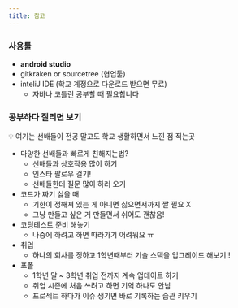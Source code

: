 ```yaml
---
title: 참고
---
```


### 사용툴

- **android studio**
- gitkraken or sourcetree (협업툴)
- inteliJ IDE (학교 계정으로 다운로드 받으면 무료)
    - 자바나 코틀린 공부할 때 필요합니다

### 공부하다 질리면 보기

<aside>
💡 여기는 선배들이 전공 말고도 학교 생활하면서 느낀 점 적는곳

</aside>

- 다양한 선배들과 빠르게 친해지는법?
    - 선배들과 상호작용 많이 하기
    - 인스타 팔로우 걸기!
    - 선배들한테 질문 많이 하러 오기
- 코드가 짜기 싫을 때
    - 기한이 정해져 있는 게 아니면 싫으면서까지 짤 필요 X
    - 그냥 만들고 싶은 거 만들면서 쉬어도 괜찮음!
- 코딩테스트 준비 해놓기
    - 나중에 하려고 하면 따라가기 어려워요 ㅠ
- 취업
    - 하나의 회사를 정하고 1학년때부터 기술 스택을 업그레이드 해보기!!
- 포폴
    - 1학년 말 ~ 3학년 취업 전까지 계속 업데이트 하기
    - 취업 시즌에 처음 쓰려고 하면 기억 하나도 안남
    - 프로젝트 하다가 이슈 생기면 바로 기록하는 습관 키우기